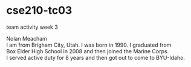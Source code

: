 # cse210-tc03
team activity week 3

Nolan Meacham  
I am from Brigham City, Utah. I was born in 1990. I graduated from  
Box Elder High School in 2008 and then joined the Marine Corps.  
I served active duty for 8 years and then got out to come to BYU-Idaho.  
